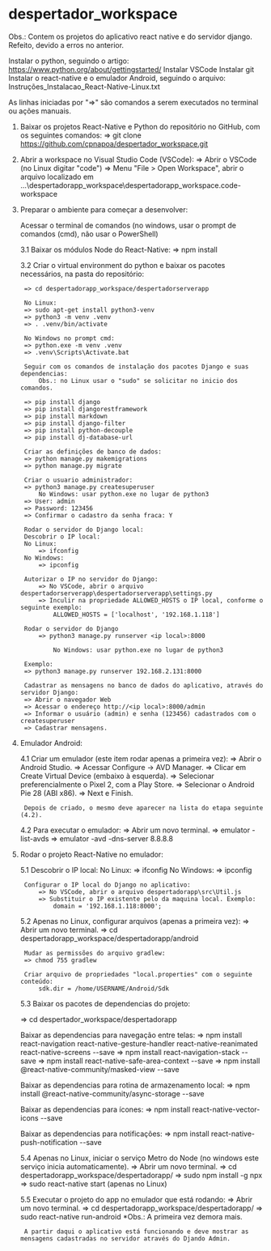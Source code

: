 # despertador_workspace
Obs.: Contem os projetos do aplicativo react native e do servidor django. Refeito, devido a erros no anterior.

Instalar o python, seguindo o artigo: https://www.python.org/about/gettingstarted/
Instalar VSCode
Instalar git
Instalar o react-native e o emulador Android, seguindo o arquivo: Instruções_Instalacao_React-Native-Linux.txt

As linhas iniciadas por "=>" são comandos a serem executados no terminal ou ações manuais.

1. Baixar os projetos React-Native e Python do repositório no GitHub, com os seguintes comandos:
	=> git clone https://github.com/cpnapoa/despertador_workspace.git

2. Abrir a workspace no Visual Studio Code (VSCode): 
	=> Abrir o VSCode (no Linux digitar "code") 
	=> Menu "File > Open Workspace", abrir o arquivo localizado em ...\despertadorapp_workspace\despertadorapp_workspace.code-workspace

3. Preparar o ambiente para começar a desenvolver:
	
	Acessar o terminal de comandos (no windows, usar o prompt de comandos (cmd), não usar o PowerShell)
	
	3.1 Baixar os módulos Node do React-Native:
   		=> npm install

	3.2 Criar o virtual environment do python e baixar os pacotes necessários, na pasta do repositório:
	
		=> cd despertadorapp_workspace/despertadorserverapp

		No Linux:
		=> sudo apt-get install python3-venv
		=> python3 -m venv .venv
		=> . .venv/bin/activate

		No Windows no prompt cmd:
		=> python.exe -m venv .venv
		=> .venv\Scripts\Activate.bat

		Seguir com os comandos de instalação dos pacotes Django e suas dependencias:
			Obs.: no Linux usar o "sudo" se solicitar no inicio dos comandos.
		
		=> pip install django
		=> pip install djangorestframework
		=> pip install markdown
		=> pip install django-filter
		=> pip install python-decouple
		=> pip install dj-database-url

		Criar as definições de banco de dados:
		=> python manage.py makemigrations
		=> python manage.py migrate

		Criar o usuario administrador:
		=> python3 manage.py createsuperuser
			No Windows: usar python.exe no lugar de python3
		=> User: admin
		=> Password: 123456
		=> Confirmar o cadastro da senha fraca: Y

		Rodar o servidor do Django local:
		Descobrir o IP local:
		No Linux:
			=> ifconfig 
		No Windows: 
			=> ipconfig
		
		Autorizar o IP no servidor do Django:
			=> No VSCode, abrir o arquivo despertadorserverapp\despertadorserverapp\settings.py
			=> Inculir na propriedade ALLOWED_HOSTS o IP local, conforme o seguinte exemplo:
				ALLOWED_HOSTS = ['localhost', '192.168.1.118']
				
		Rodar o servidor do Django 
			=> python3 manage.py runserver <ip local>:8000
			
				No Windows: usar python.exe no lugar de python3
		
		Exemplo:
		=> python3 manage.py runserver 192.168.2.131:8000
		
		Cadastrar as mensagens no banco de dados do aplicativo, através do servidor Django:
		=> Abrir o navegador Web
		=> Acessar o endereço http://<ip local>:8000/admin
		=> Informar o usuário (admin) e senha (123456) cadastrados com o createsuperuser
		=> Cadastrar mensagens.

5. Emulador Android:

	4.1 Criar um emulador (este item rodar apenas a primeira vez):
		=> Abrir o Android Studio.
		=> Acessar Configure -> AVD Manager.
		=> Clicar em Create Virtual Device (embaixo à esquerda).
		=> Selecionar preferencialmente o Pixel 2, com a Play Store.
		=> Selecionar o Android Pie 28 (ABI x86).
		=> Next e Finish.
		
		Depois de criado, o mesmo deve aparecer na lista do etapa seguinte (4.2).
				
	4.2 Para executar o emulador:
		=> Abrir um novo terminal.
		=> emulator -list-avds
		=> emulator -avd <Nome do emulador que aparece na lista> -dns-server 8.8.8.8
	
6. Rodar o projeto React-Native no emulador:

	5.1 Descobrir o IP local:
		No Linux:
			=> ifconfig 
		No Windows: 
			=> ipconfig
		
		Configurar o IP local do Django no aplicativo:
			=> No VSCode, abrir o arquivo despertadorapp\src\Util.js
			=> Substituir o IP existente pelo da maquina local. Exemplo:
				domain = '192.168.1.118:8000';

	5.2 Apenas no Linux, configurar arquivos (apenas a primeira vez):
		=> Abrir um novo terminal.
		=> cd despertadorapp_workspace/despertadorapp/android
		
		Mudar as permissões do arquivo gradlew:
		=> chmod 755 gradlew

		Criar arquivo de propriedades "local.properties" com o seguinte conteúdo:
			sdk.dir = /home/USERNAME/Android/Sdk

	5.3 Baixar os pacotes de dependencias do projeto:
	
	=> cd despertador_workspace/despertadorapp
	
	Baixar as dependencias para navegação entre telas:
	=> npm install react-navigation react-native-gesture-handler react-native-reanimated react-native-screens --save
	=> npm install react-navigation-stack --save
	=> npm install react-native-safe-area-context --save
	=> npm install @react-native-community/masked-view --save
	
	Baixar as dependencias para rotina de armazenamento local:
	=> npm install @react-native-community/async-storage --save 
	
	Baixar as dependencias para ícones:
	=> npm install react-native-vector-icons --save
	
	Baixar as dependencias para notificações:
	=> npm install react-native-push-notification --save
	
	5.4 Apenas no Linux, iniciar o serviço Metro do Node (no windows este serviço inicia automaticamente).
		=> Abrir um novo terminal.
		=> cd despertadorapp_workspace/despertadorapp/
		=> sudo npm install -g npx
		=> sudo react-native start (apenas no Linux)
		
	5.5 Executar o projeto do app no emulador que está rodando:
		=> Abrir um novo terminal.
		=> cd despertadorapp_workspace/despertadorapp/
		=> sudo react-native run-android  *Obs.: A primeira vez demora mais.
		
		A partir daqui o aplicativo está funcionando e deve mostrar as mensagens cadastradas no servidor através do Djando Admin.
